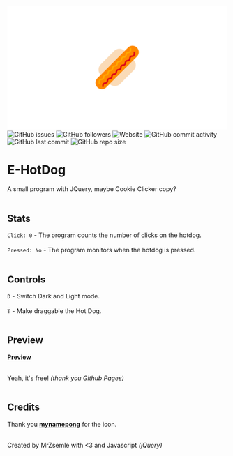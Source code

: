 
![](https://raw.githubusercontent.com/MrZsemle/E-HotDog/master/md/p1.png)
![GitHub issues](https://img.shields.io/github/issues/mrzsemle/e-hotdog.svg?style=flat-square) ![GitHub followers](https://img.shields.io/github/followers/mrzsemle.svg?style=flat-square) ![Website](https://img.shields.io/website/https/mrzsemle.github.io/E-HotDog.svg?down_message=offline&style=flat-square&up_message=online)  ![GitHub commit activity](https://img.shields.io/github/commit-activity/m/mrzsemle/E-hotdog.svg?style=flat-square)  ![GitHub last commit](https://img.shields.io/github/last-commit/mrzsemle/e-hotdog.svg?style=flat-square)  ![GitHub repo size](https://img.shields.io/github/repo-size/mrzsemle/e-hotdog.svg?style=flat-square)
# E-HotDog<br />

A small program with JQuery, maybe Cookie Clicker copy?<br /><br />



## Stats<br />
`Click: 0` - The program counts the number of clicks on the hotdog.<br /><br />
`Pressed: No` - The program monitors when the hotdog is pressed.<br /><br />

## Controls<br />

 `D` - Switch Dark and Light mode.<br /><br />
 `T` - Make draggable the Hot Dog.<br /><br />



## Preview<br />

 **[Preview](https://mrzsemle.github.io/E-HotDog/)**<br /><br />

Yeah, it's free! *(thank you Github Pages)*<br /><br />

## Credits<br />

Thank you **[mynamepong](https://www.flaticon.com/authors/mynamepong)** for the icon.<br /><br />

Created by MrZsemle with <3 and Javascript *(jQuery)*<br /><br />
